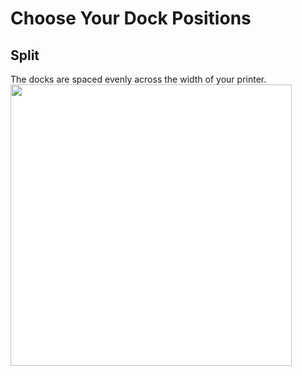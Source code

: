 # Choose Your Dock Positions
## Split
The docks are spaced evenly across the width of your printer.
<img src="./images/Voron_300_76mm_4tools_split_TPU.svg" style="margin:0px;background-color: #FFFFFF;" width="450"/>
